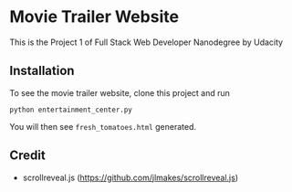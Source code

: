 # Movie Trailer Website
This is the Project 1 of Full Stack Web Developer Nanodegree by Udacity

## Installation
To see the movie trailer website, clone this project and run
```
python entertainment_center.py
```

You will then see `fresh_tomatoes.html` generated.

## Credit
- scrollreveal.js (https://github.com/jlmakes/scrollreveal.js)
